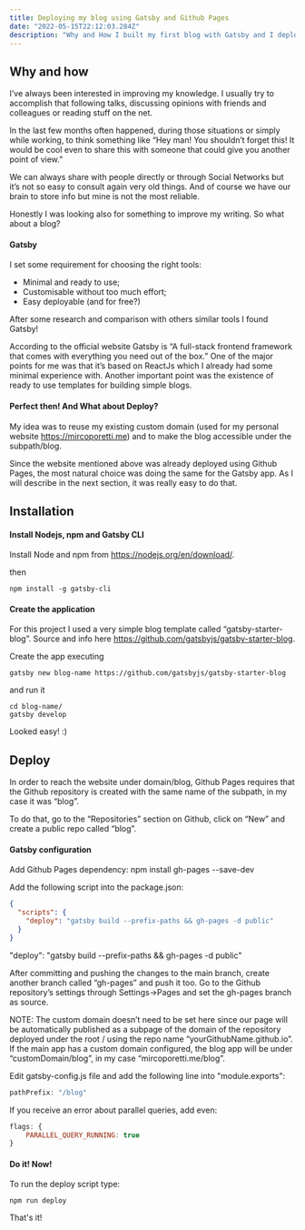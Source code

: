 ```yaml
---
title: Deploying my blog using Gatsby and Github Pages
date: "2022-05-15T22:12:03.284Z"
description: "Why and How I built my first blog with Gatsby and I deployed it on Github Pages"
---
```


## Why and how

I’ve always been interested in improving my knowledge. I usually try to accomplish that following talks, discussing  opinions with friends and colleagues or reading stuff on the net.

In the last few months often happened, during those situations or simply while working, to think something like “Hey man! You shouldn’t forget this! It would be cool even to share this with someone that could give you another point of view.”

We can always share with people directly or through Social Networks but it’s not so easy to consult again very old things. And of course we have our brain to store info but mine is not the most reliable.

Honestly I was looking also for something to improve my writing.
So what about a blog?

#### Gatsby

I set some requirement for choosing the right tools:
- Minimal and ready to use;
- Customisable without too much effort;
- Easy deployable (and for free?)

After some research and comparison with others similar tools I found Gatsby!

According to the official website Gatsby is “A full-stack frontend framework that comes with everything you need out of the box.”
One of the major points for me was that it’s based on ReactJs which I already had some minimal experience with.
Another important point was the existence of ready to use templates for building simple blogs.

#### Perfect then! And What about Deploy?

My idea was to reuse my existing custom domain (used for my personal website https://mircoporetti.me) and to make the blog accessible under the subpath/blog.

Since the website mentioned above was already deployed using Github Pages, the most natural choice was doing the same for the Gatsby app.
As I will describe in the next section, it was really easy to do that.

## Installation

#### Install Nodejs, npm and Gatsby CLI

Install Node and npm from https://nodejs.org/en/download/.

then

```shell
npm install -g gatsby-cli
```

#### Create the application

For this project I used a very simple blog template called  “gatsby-starter-blog”.
Source and info here https://github.com/gatsbyjs/gatsby-starter-blog.

Create the app executing
```shell
gatsby new blog-name https://github.com/gatsbyjs/gatsby-starter-blog
```

and run it
```shell
cd blog-name/
gatsby develop
```

Looked easy! :)

## Deploy

In order to reach the website under domain/blog, Github Pages requires that the Github repository is created with the same name of the subpath, in my case it was “blog”. 

To do that, go to the “Repositories” section on Github, click on “New” and create a public repo called “blog”.


#### Gatsby configuration

Add Github Pages dependency:
npm install gh-pages --save-dev

Add the following script into the package.json:

```json
{
  "scripts": {
    "deploy": "gatsby build --prefix-paths && gh-pages -d public"
  }
}
```
"deploy": "gatsby build --prefix-paths && gh-pages -d public"

After committing and pushing the changes to the main branch, create another branch called “gh-pages” and push it too.
Go to the Github repository’s settings through Settings->Pages and set the gh-pages branch as source.

NOTE: The custom domain doesn’t need to be set here since our page will be automatically published as a subpage of  the domain of the repository deployed under the root / using the repo name “yourGithubName.github.io”.
If the main app has a custom domain configured, the blog app will be under “customDomain/blog”, in my case “mircoporetti.me/blog”.

Edit gatsby-config.js file and add the following line into "module.exports":

```js
pathPrefix: "/blog"
```

If you receive an error about parallel queries, add even:
```js
flags: {
    PARALLEL_QUERY_RUNNING: true
}
```

#### Do it! Now!
To run the deploy script type:

```shell
npm run deploy
```

That's it!
